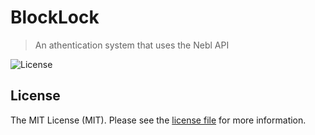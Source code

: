 # BlockLock
> An athentication system that uses the Nebl API

![License](http://img.shields.io/:license-mit-blue.svg)


## License

The MIT License (MIT). Please see the [license file](LICENSE) for more information.

